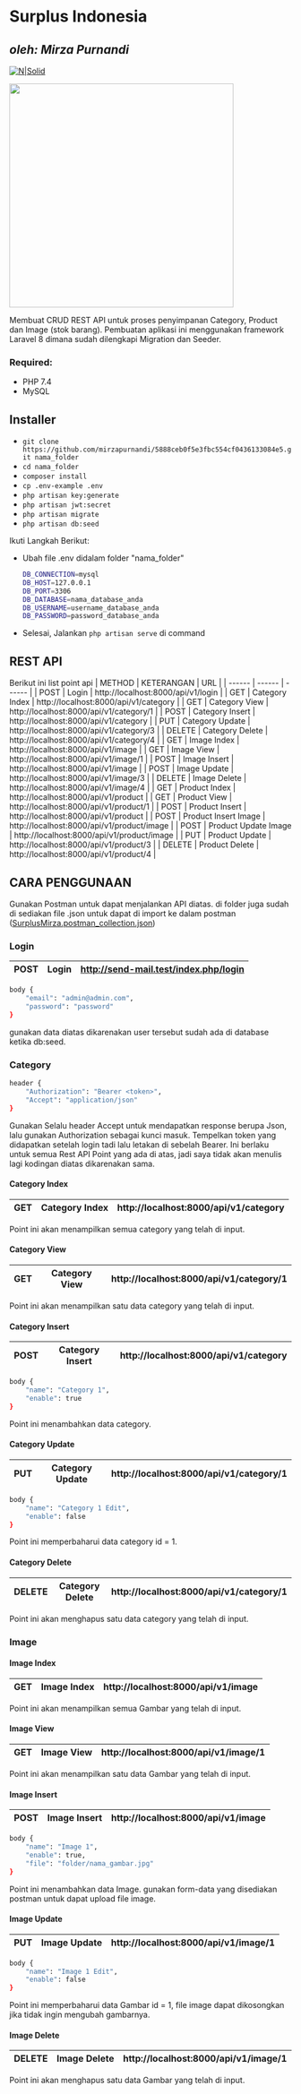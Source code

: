 # Surplus Indonesia
## _oleh: Mirza Purnandi_

[![N|Solid](https://cldup.com/dTxpPi9lDf.thumb.png)](https://nodesource.com/products/nsolid)
<p><a href="https://laravel.com" target="_blank"><img src="https://raw.githubusercontent.com/laravel/art/master/logo-lockup/5%20SVG/2%20CMYK/1%20Full%20Color/laravel-logolockup-cmyk-red.svg" width="400"></a></p>

Membuat CRUD REST API untuk proses penyimpanan Category, Product dan Image (stok barang). Pembuatan aplikasi ini menggunakan framework Laravel 8 dimana sudah dilengkapi Migration dan Seeder. 

### Required:
- PHP 7.4
- MySQL

## Installer
-   `git clone https://github.com/mirzapurnandi/5888ceb0f5e3fbc554cf0436133084e5.git nama_folder`
-   `cd nama_folder`
-   `composer install`
-   `cp .env-example .env`
-   `php artisan key:generate`
-   `php artisan jwt:secret`
-   `php artisan migrate`
-   `php artisan db:seed`

Ikuti Langkah Berikut:
- Ubah file .env didalam folder "nama_folder"
    ```sh
    DB_CONNECTION=mysql
    DB_HOST=127.0.0.1
    DB_PORT=3306
    DB_DATABASE=nama_database_anda
    DB_USERNAME=username_database_anda
    DB_PASSWORD=password_database_anda
    ```
- Selesai, Jalankan `php artisan serve` di command

## REST API
Berikut ini list point api
| METHOD | KETERANGAN | URL |
| ------ | ------ | ------ | 
| POST | Login | http://localhost:8000/api/v1/login |
| GET | Category Index | http://localhost:8000/api/v1/category |
| GET | Category View | http://localhost:8000/api/v1/category/1 |
| POST | Category Insert | http://localhost:8000/api/v1/category |
| PUT | Category Update | http://localhost:8000/api/v1/category/3 |
| DELETE | Category Delete | http://localhost:8000/api/v1/category/4 |
| GET | Image Index | http://localhost:8000/api/v1/image |
| GET | Image View | http://localhost:8000/api/v1/image/1 |
| POST | Image Insert | http://localhost:8000/api/v1/image |
| POST | Image Update | http://localhost:8000/api/v1/image/3 |
| DELETE | Image Delete | http://localhost:8000/api/v1/image/4 |
| GET | Product Index | http://localhost:8000/api/v1/product |
| GET | Product View | http://localhost:8000/api/v1/product/1 |
| POST | Product Insert | http://localhost:8000/api/v1/product |
| POST | Product Insert Image | http://localhost:8000/api/v1/product/image |
| POST | Product Update Image | http://localhost:8000/api/v1/product/image |
| PUT | Product Update | http://localhost:8000/api/v1/product/3 |
| DELETE | Product Delete | http://localhost:8000/api/v1/product/4 |

## CARA PENGGUNAAN
Gunakan Postman untuk dapat menjalankan API diatas.
di folder juga sudah di sediakan file .json untuk dapat di import ke dalam postman 
([SurplusMirza.postman_collection.json](https://github.com/mirzapurnandi/5888ceb0f5e3fbc554cf0436133084e5/blob/master/SurplusMirza.postman_collection.json))

### Login
| POST | Login | http://send-mail.test/index.php/login |
| ------ | ------ | ------ | 
```sh
body {
    "email": "admin@admin.com",
    "password": "password"
}
```
gunakan data diatas dikarenakan user tersebut sudah ada di database ketika db:seed.

### Category
```sh
header {
    "Authorization": "Bearer <token>",
    "Accept": "application/json"
}
```
Gunakan Selalu header Accept untuk mendapatkan response berupa Json, lalu gunakan Authorization sebagai kunci masuk. Tempelkan token yang didapatkan setelah login tadi lalu letakan di sebelah Bearer. Ini berlaku untuk semua Rest API Point yang ada di atas, jadi saya tidak akan menulis lagi kodingan diatas dikarenakan sama.

#### Category Index
| GET | Category Index | http://localhost:8000/api/v1/category |
| ------ | ------ | ------ | 

Point ini akan menampilkan semua category yang telah di input.

#### Category View
| GET | Category View | http://localhost:8000/api/v1/category/1 |
| ------ | ------ | ------ | 

Point ini akan menampilkan satu data category yang telah di input.

#### Category Insert
| POST | Category Insert | http://localhost:8000/api/v1/category |
| ------ | ------ | ------ | 
```sh
body {
    "name": "Category 1",
    "enable": true
}
```
Point ini menambahkan data category.

#### Category Update
| PUT | Category Update | http://localhost:8000/api/v1/category/1 |
| ------ | ------ | ------ | 
```sh
body {
    "name": "Category 1 Edit",
    "enable": false
}
```
Point ini memperbaharui data category id = 1.

#### Category Delete
| DELETE | Category Delete | http://localhost:8000/api/v1/category/1 |
| ------ | ------ | ------ | 

Point ini akan menghapus satu data category yang telah di input.

### Image
#### Image Index
| GET | Image Index | http://localhost:8000/api/v1/image |
| ------ | ------ | ------ | 

Point ini akan menampilkan semua Gambar yang telah di input.

#### Image View
| GET | Image View | http://localhost:8000/api/v1/image/1 |
| ------ | ------ | ------ | 

Point ini akan menampilkan satu data Gambar yang telah di input.

#### Image Insert
| POST | Image Insert | http://localhost:8000/api/v1/image |
| ------ | ------ | ------ | 
```sh
body {
    "name": "Image 1",
    "enable": true,
    "file": "folder/nama_gambar.jpg"
}
```
Point ini menambahkan data Image. gunakan form-data yang disediakan postman untuk dapat upload file image.

#### Image Update
| PUT | Image Update | http://localhost:8000/api/v1/image/1 |
| ------ | ------ | ------ | 
```sh
body {
    "name": "Image 1 Edit",
    "enable": false
}
```
Point ini memperbaharui data Gambar id = 1, file image dapat dikosongkan jika tidak ingin mengubah gambarnya.

#### Image Delete
| DELETE | Image Delete | http://localhost:8000/api/v1/image/1 |
| ------ | ------ | ------ | 

Point ini akan menghapus satu data Gambar yang telah di input.
